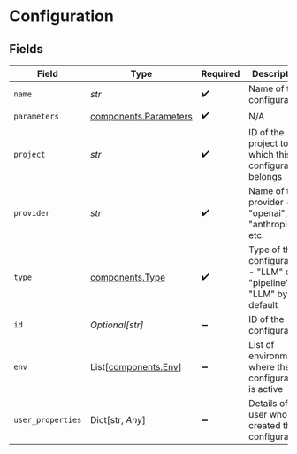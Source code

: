 # Configuration


## Fields

| Field                                                              | Type                                                               | Required                                                           | Description                                                        |
| ------------------------------------------------------------------ | ------------------------------------------------------------------ | ------------------------------------------------------------------ | ------------------------------------------------------------------ |
| `name`                                                             | *str*                                                              | :heavy_check_mark:                                                 | Name of the configuration                                          |
| `parameters`                                                       | [components.Parameters](../../models/components/parameters.md)     | :heavy_check_mark:                                                 | N/A                                                                |
| `project`                                                          | *str*                                                              | :heavy_check_mark:                                                 | ID of the project to which this configuration belongs              |
| `provider`                                                         | *str*                                                              | :heavy_check_mark:                                                 | Name of the provider - "openai", "anthropic", etc.                 |
| `type`                                                             | [components.Type](../../models/components/type.md)                 | :heavy_check_mark:                                                 | Type of the configuration - "LLM" or "pipeline" - "LLM" by default |
| `id`                                                               | *Optional[str]*                                                    | :heavy_minus_sign:                                                 | ID of the configuration                                            |
| `env`                                                              | List[[components.Env](../../models/components/env.md)]             | :heavy_minus_sign:                                                 | List of environments where the configuration is active             |
| `user_properties`                                                  | Dict[str, *Any*]                                                   | :heavy_minus_sign:                                                 | Details of user who created the configuration                      |